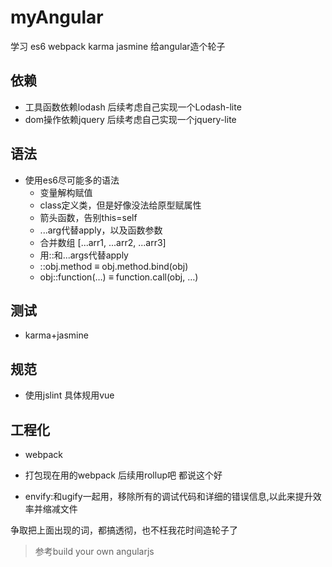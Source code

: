 # myAngular
学习 es6 webpack karma jasmine 给angular造个轮子

## 依赖

* 工具函数依赖lodash 后续考虑自己实现一个Lodash-lite
* dom操作依赖jquery 后续考虑自己实现一个jquery-lite

## 语法
* 使用es6尽可能多的语法
    - 变量解构赋值
    - class定义类，但是好像没法给原型赋属性
    - 箭头函数，告别this=self
    - ...arg代替apply，以及函数参数
    - 合并数组 [...arr1, ...arr2, ...arr3]
    - 用::和...args代替apply
    - ::obj.method     ≡ obj.method.bind(obj)
    - obj::function(…) ≡ function.call(obj, …)

## 测试
* karma+jasmine

## 规范

* 使用jslint 具体规用vue

## 工程化
* webpack

* 打包现在用的webpack 后续用rollup吧 都说这个好
* envify:和ugify一起用，移除所有的调试代码和详细的错误信息,以此来提升效率并缩减文件

争取把上面出现的词，都搞透彻，也不枉我花时间造轮子了

> 参考build your own angularjs
